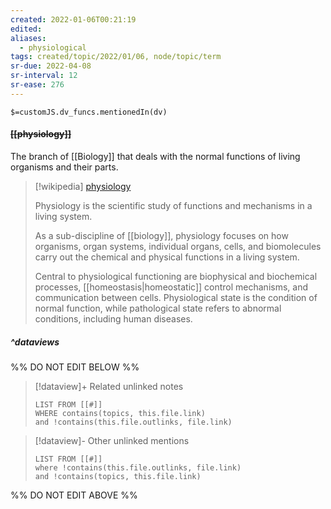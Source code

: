 ```yaml
---
created: 2022-01-06T00:21:19 
edited: 
aliases:
  - physiological
tags: created/topic/2022/01/06, node/topic/term
sr-due: 2022-04-08
sr-interval: 12
sr-ease: 276
---
```

`$=customJS.dv_funcs.mentionedIn(dv)`

#### <s class="topic-title">[[physiology]]</s>

The branch of [[Biology]] that deals with the normal functions of living organisms and their parts.

> [!wikipedia] [physiology](https://en.wikipedia.org/wiki/Physiology)
> 
> Physiology is the scientific study of functions and mechanisms in a living system.
> 
> As a sub-discipline of [[biology]], physiology focuses on how organisms, organ systems, individual organs, cells, and biomolecules carry out the chemical and physical functions in a living system. 
> 
> Central to physiological functioning are biophysical and biochemical processes, [[homeostasis|homeostatic]] control mechanisms, and communication between cells. Physiological state is the condition of normal function, while pathological state refers to abnormal conditions, including human diseases.
> 

##### ^dataviews

%% DO NOT EDIT BELOW %%
> [!dataview]+ Related unlinked notes
> ```dataview
> LIST FROM [[#]]
> WHERE contains(topics, this.file.link)
> and !contains(this.file.outlinks, file.link)
> ```
 
> [!dataview]- Other unlinked mentions
> ```dataview
> LIST FROM [[#]]
> where !contains(this.file.outlinks, file.link)
> and !contains(topics, this.file.link)
> ```

%% DO NOT EDIT ABOVE %%